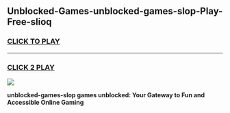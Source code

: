 
## Unblocked-Games-unblocked-games-slop-Play-Free-slioq
<h3>
<a href="https://premium76.site?title=unblocked-games-slop&ref=18A">CLICK TO PLAY</a></h3>
<hr>

<h3>
<a href="https://premium76.site?title=unblocked-games-slop&ref=18A">CLICK 2 PLAY</a>
  
</h3>

<a href="https://premium76.site?title=unblocked-games-slop&ref=18A"><img src="https://clearcache.store/games.png"></a>


**unblocked-games-slop games unblocked: Your Gateway to Fun and Accessible Online Gaming**
